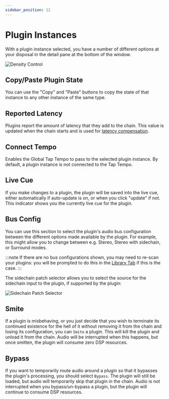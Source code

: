 ```yaml
---
sidebar_position: 12
---
```


# Plugin Instances

With a plugin instance selected, you have a number of different options at your disposal in the detail pane at the bottom of the window.

![Density Control](/img/transformclient/plugin-instance-detail-pane.png)

## Copy/Paste Plugin State
You can use the "Copy" and "Paste" buttons to copy the state of that instance
to any other instance of the same type.

## Reported Latency
Plugins report the amount of latency that they add to the chain. This value is updated when
the chain starts and is used for [latency compensation](delay-compensation.md).

## Connect Tempo
Enables the Global Tap Tempo to pass to the selected plugin instance. By default, a plugin instance is not connected to the Tap Tempo.

## Live Cue
If you make changes to a plugin, the plugin will be saved into the live cue,
either automatically if auto-update is on, or when you click "update" if not.
This indicator shows you the currently live cue for the plugin.

## Bus Config
You can use this section to select the plugin's audio bus configuration between the different
options made available by the plugin. For example, this might allow you to
change between e.g. Stereo, Stereo with sidechain, or Surround modes.


:::note
If there are no bus configurations shown, you may need to re-scan your plugins: you will be
prompted to do this in the [Library Tab](../library/library.md) if this is the case.
:::

The sidechain patch selector allows you to select the source for the sidechain
input to the plugin, if supported by the plugin:

![Sidechain Patch Selector](/img/transformclient/sidechain-patch-selector.png)

## Smite

If a plugin is misbehaving, or you just decide that you wish to terminate its continued existence
for the hell of it without removing it from the chain and losing its configuration, you can `Smite`
a plugin. This will kill the plugin and unload it from the chain. Audio will be interrupted when
this happens, but once smitten, the plugin will consume zero DSP resources.

## Bypass

If you want to temporarily route audio around a plugin so that it bypasses the plugin's processing,
you should select `Bypass`. The plugin will still be loaded, but audio will temporarily skip that
plugin in the chain. Audio is not interrupted when you bypass/un-bypass a plugin, but the plugin will
continue to consume DSP resources.
